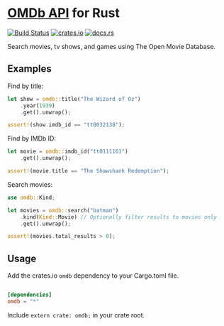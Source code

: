 # [OMDb API](https://www.omdbapi.com) for Rust
[![Build Status](https://travis-ci.org/aldrio/omdb-rs.svg?branch=master)](https://travis-ci.org/aldrio/omdb-rs)
[![crates.io](https://img.shields.io/crates/v/omdb.svg?maxAge=2592000?style=plastic)](https://crates.io/crates/omdb)
[![docs.rs](https://docs.rs/omdb/badge.svg)](https://docs.rs/crate/omdb/)

Search movies, tv shows, and games using The Open Movie Database.

## Examples

Find by title:

```rust
let show = omdb::title("The Wizard of Oz")
	.year(1939)
	.get().unwrap();

assert!(show.imdb_id == "tt0032138");
```

Find by IMDb ID:

```rust
let movie = omdb::imdb_id("tt0111161")
    .get().unwrap();

assert!(movie.title == "The Shawshank Redemption");
```

Search movies:

```rust
use omdb::Kind;

let movies = omdb::search("batman")
	.kind(Kind::Movie) // Optionally filter results to movies only
	.get().unwrap();

assert!(movies.total_results > 0);
```

## Usage
Add the crates.io `omdb` dependency to your Cargo.toml file.

```toml

[dependencies]
omdb = "*"

```
Include `extern crate: omdb;` in your crate root.
